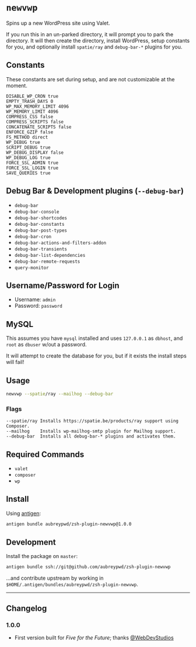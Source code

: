 # `newvwp`

Spins up a new WordPress site using Valet. 

If you run this in an un-parked directory, it will prompt you to park the directory. It will then create the directory, install WordPress, setup constants for you, and optionally install `spatie/ray` and `debug-bar-*` plugins for you.

## Constants

These constants are set during setup, and are not customizable at the moment.

```
DISABLE_WP_CRON true 
EMPTY_TRASH_DAYS 0 
WP_MAX_MEMORY_LIMIT 4096 
WP_MEMORY_LIMIT 4096 
COMPRESS_CSS false 
COMPRESS_SCRIPTS false 
CONCATENATE_SCRIPTS false 
ENFORCE_GZIP false 
FS_METHOD direct
WP_DEBUG true 
SCRIPT_DEBUG true 
WP_DEBUG_DISPLAY false 
WP_DEBUG_LOG true 
FORCE_SSL_ADMIN true
FORCE_SSL_LOGIN true
SAVE_QUERIES true 
```

## Debug Bar & Development plugins (`--debug-bar`)

- `debug-bar`
- `debug-bar-console`
- `debug-bar-shortcodes`
- `debug-bar-constants`
- `debug-bar-post-types`
- `debug-bar-cron`
- `debug-bar-actions-and-filters-addon`
- `debug-bar-transients`
- `debug-bar-list-dependencies`
- `debug-bar-remote-requests`
- `query-monitor`

## Username/Password for Login

- Username: `admin`
- Password: `password`

## MySQL

This assumes you have `mysql` installed and uses `127.0.0.1` as `dbhost`, and `root` as `dbuser` w/out a password.

It will attempt to create the database for you, but if it exists the install steps will fail!

## Usage

```bash
newvwp --spatie/ray --mailhog --debug-bar
```

### Flags

```
--spatie/ray Installs https://spatie.be/products/ray support using Composer.
--mailhog    Installs wp-mailhog-smtp plugin for Mailhog support.
--debug-bar  Installs all debug-bar-* plugins and activates them.
```

## Required Commands

- `valet`
- `composer`
- `wp`

## Install

Using [antigen](https://github.com/zsh-users/antigen):

```bash
antigen bundle aubreypwd/zsh-plugin-newvwp@1.0.0
```

## Development

Install the package on `master`:

```bash
antigen bundle ssh://git@github.com/aubreypwd/zsh-plugin-newvwp
```

...and contribute upstream by working in `$HOME/.antigen/bundles/aubreypwd/zsh-plugin-newvwp`.

---

## Changelog

### 1.0.0

- First version built for _Five for the Future_; thanks [@WebDevStudios](https://webdevstudios.com/)
